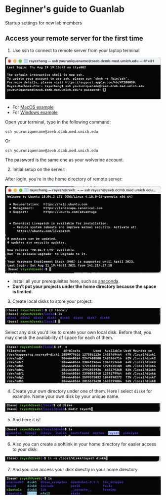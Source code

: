 # Beginner's guide to Guanlab
Startup settings for new lab members
## Access your remote server for the first time
1. Use ssh to connect to remote server from your laptop terminal
  
  ![figure](/images/image1.png)

* For [MacOS example](https://osxdaily.com/2017/04/28/howto-ssh-client-mac/)
* For [Windows example](https://my.kualo.com/knowledgebase/?kbcat=0&article=890)

Open your terminal, type in the following command:

```
ssh youruniquename@zeeb.dcmb.med.umich.edu
```
Or 
```
ssh youruniquename@zeeb.dcmb.med.umich.edu
```
The password is the same one as your wolverine account. 

2. Initial setup on the server:

After login, you’re in the home directory of remote server:
  
  ![figure](/images/image2.png)

* Install all your prerequisites here, such as [anaconda](https://docs.anaconda.com/anaconda/install/index.html).
* **Don’t put your projects under the home directory because the space is limited.**
3. Create local disks to store your project:
  
  ![figure](/images/image3.png)

Select any disk you’d like to create your own local disk. Before that, you may check the availability of space for each of them. 
  
  ![figure](/images/image4.png)

4. Create your own directory under one of them. Here I select `disk4` for example. Name your own disk by your unique name.
  
  ![figure](/images/image5.png)

5. And here it is!
  
  ![figure](/images/image6.png)

6. Also you can create a softlink in your home directory for easier access to your disk:

  ![figure](/images/image7.png)

7. And you can access your disk directly in your home directory:

  ![figure](/images/image8.png)

